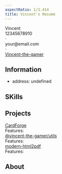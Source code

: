```yaml
---
aspectRatio: 1/1.414
title: Vincent's Resume
---
```


<div class="hack" text-left>

<div text-center mt--5>
  <div font-bold font-size-40px >Vincent</div>
  <div>
    <div inline-flex items-center>
      <span pr-1><carbon-phone/></span>
      <span>12345678910</span>
    </div>
    <span mx-2>·</span>
    <div inline-flex items-center>
      <span pr-1><carbon-email /></span>
      <span>your@email.com</span>
    </div>
    <span mx-2>·</span>
    <div inline-flex items-center>
      <span pr-1><tabler-brand-github /></span>
      <a href="https://github.com/Vincent-the-gamer" target="_blank">Vincent-the-gamer</a>
    </div>
  </div>
</div>

<div mt-6 info>
  <h2 text-l mb-2 font-bold>Information</h2>
  <ul>
    <li>
        <span pr-1><carbon-home /></span>
        address: undefined
    </li>
  </ul>
</div>

<WorkExperience title="Experiences"
  :experiences="[
  { time: ['2024-01-01', '2024-02-01'], company: 'XXX Company', role: 'Frontend Dev' }
]"/>

<h2 text-l mt-5 mb-2 font-bold>SKills</h2>
<List listStyleType="none" :list="[
  `- Experience with HTML, CSS and JS/TS.`,
  `- Experience in Vue UI framework.`,
  `- Experience writing SpringBoot applications(in Java).`
]"/>

<h2 text-l mt-5 mb-2 font-bold>Projects</h2>

<div mt-5>
  <div font-bold text-2xl mb-2>
      <span pr-2><tabler-brand-github /></span>
      <a href="https://github.com/Vincent-the-gamer/cardforge" target="_blank">CardForge</a>
  </div>
  <ItemKeyValue itemValue="A HearthStone card maker."/>
  <div mb-1>
    <span text-l mt-5 mb-2 font-bold>Features: </span>
    <List :list="[
    `Multilingual UI.`,
    `You can make a HearthStone card within 1 min.`,
    `High similarity in font.`
    ]" />
  </div>
</div>

<div mt-5>
  <div font-bold text-2xl mb-2>
      <span pr-2><tabler-brand-github /></span>
      <a href="https://github.com/Vincent-the-gamer/utils" target="_blank">@vincent-the-gamer/utils</a>
  </div>
  <ItemKeyValue itemValue="An JavaScript/TypeScript tool library."/>
  <div mb-1>
    <span text-l mt-5 mb-2 font-bold>Features: </span>
    <List :list="[
    `Fully TypeScript`,
    `Can use in both browser and Node.js environment.`,
    ]" />
  </div>
</div>

<div mt-5>
  <div font-bold text-2xl mb-2>
      <span pr-2><tabler-brand-github /></span>
      <a href="https://github.com/Vincent-the-gamer/modern-html2pdf" target="_blank">modern-html2pdf</a>
  </div>
  <ItemKeyValue itemValue="Converts HTML elements to multi pages PDF."/>
  <div mb-1>
    <span text-l mt-5 mb-2 font-bold>Features: </span>
    <List :list="[
    `Support SVG, Custom fonts.`,
    `Render HTML DOM Nodes as multi pages PDF, split pages node by node`,
    `Easy to use, just call 1 function.`,
    ]" />
  </div>
</div>

<div mt-6>
  <h2 text-2xl mb-2 font-bold>About</h2>
  <List listStyleType="none" :list="[
    `- I am an open-source enthusiast and maintainer.`,
    `- I love how collaboration and knowledge sharing happens through open-source.`,
    `- I am very happy to see what I do could eventually feedback to the community and industry.`]" />
</div>

</div>
